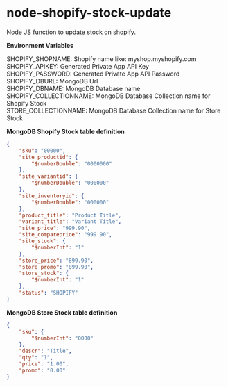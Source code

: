 # node-shopify-stock-update
Node JS function to update stock on shopify. 

**Environment Variables**

SHOPIFY_SHOPNAME: Shopify name like: myshop.myshopify.com\
SHOPIFY_APIKEY: Generated Private App API Key\
SHOPIFY_PASSWORD: Generated Private App API Password\
SHOPIFY_DBURL: MongoDB Url\
SHOPIFY_DBNAME: MongoDB Database name\
SHOPIFY_COLLECTIONNAME: MongoDB Database Collection name for Shopify Stock\
STORE_COLLECTIONNAME: MongoDB Database Collection name for Store Stock

**MongoDB Shopify Stock table definition**

```json
{
    "sku": "00000",
    "site_productid": {
        "$numberDouble": "0000000"
    },
    "site_variantid": {
        "$numberDouble": "000000"
    },
    "site_inventoryid": {
        "$numberDouble": "000000"
    },
    "product_title": "Product Title",
    "variant_title": "Variant Title",
    "site_price": "999.90",
    "site_compareprice": "999.90",
    "site_stock": {
        "$numberInt": "1"
    },
    "store_price": "899.90",
    "store_promo": "899.90",
    "store_stock": {
        "$numberInt": "1"
    },
    "status": "SHOPIFY"
}
```
**MongoDB Store Stock table definition**

```json
{
    "sku": {
        "$numberInt": "0000"
    },
    "descr": "Title",
    "qty": "1",
    "price": "1.00",
    "promo": "0.00"
}
```

